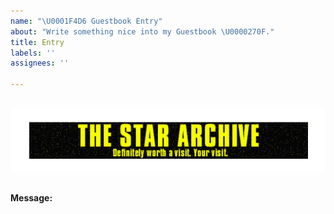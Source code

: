 ```yaml
---
name: "\U0001F4D6 Guestbook Entry"
about: "Write something nice into my Guestbook \U0000270F."
title: Entry
labels: ''
assignees: ''

---
```

<br />

<div align="center">
  <img height='100' src="https://github.com/BenjaMendezc/BenjaMendezc/blob/main/Imgs/Captura.PNG?raw=true" alt='autograph'/>
</div>

<br />


**Message:**

<!--
Write your message here
-->
